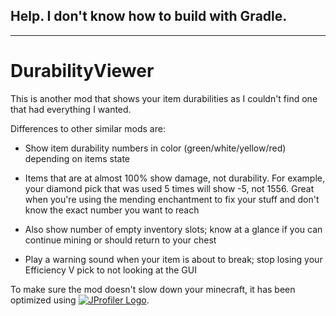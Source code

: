 ## Help. I don't know how to build with Gradle.

---

# DurabilityViewer

This is another mod that shows your item durabilities as I couldn't find one that had everything I wanted.

 

Differences to other similar mods are:

 

- Show item durability numbers in color (green/white/yellow/red) depending on items state

- Items that are at almost 100% show damage, not durability. For example, your diamond pick that was used 5 times will show -5, not 1556. Great when you're using the mending enchantment to fix your stuff and don't know the exact number you want to reach

- Also show number of empty inventory slots; know at a glance if you can continue mining or should return to your chest

- Play a warning sound when your item is about to break; stop losing your Efficiency V pick to not looking at the GUI

To make sure the mod doesn't slow down your minecraft, 
it has been optimized using
 [![JProfiler Logo](https://www.ej-technologies.com/images/product_banners/jprofiler_small.png "Logo")](https://www.ej-technologies.com/products/jprofiler/overview.html).
